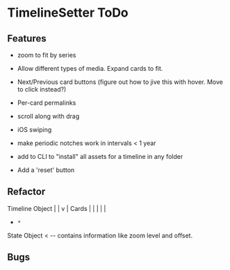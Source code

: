 # TimelineSetter ToDo

## Features
* zoom to fit by series

* Allow different types of media. Expand cards to fit.

* Next/Previous card buttons (figure out how to jive this with hover. Move to click instead?)
* Per-card permalinks

* scroll along with drag
* iOS swiping

* make periodic notches work in intervals < 1 year

* add to CLI to "install" all assets for a timeline in any folder

* Add a 'reset' button

## Refactor

Timeline Object
   |     |
   v     |
 Cards   |
   |     |
   |     |
   *     *
State Object < -- contains information like zoom level and offset.




## Bugs






 
